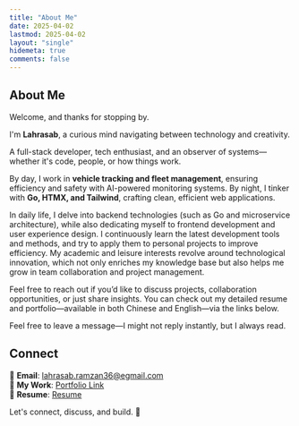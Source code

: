 ```yaml
---
title: "About Me"
date: 2025-04-02
lastmod: 2025-04-02
layout: "single"
hidemeta: true
comments: false
---
```


## About Me

Welcome, and thanks for stopping by.

I'm **Lahrasab**, a curious mind navigating between technology and creativity.

A full-stack developer, tech enthusiast, and an observer of systems—whether it's code, people, or how things work.

By day, I work in **vehicle tracking and fleet management**, ensuring efficiency and safety with AI-powered monitoring systems. By night, I tinker with **Go, HTMX, and Tailwind**, crafting clean, efficient web applications.

In daily life, I delve into backend technologies (such as Go and microservice architecture), while also dedicating myself to frontend development and user experience design. I continuously learn the latest development tools and methods, and try to apply them to personal projects to improve efficiency. My academic and leisure interests revolve around technological innovation, which not only enriches my knowledge base but also helps me grow in team collaboration and project management.

Feel free to reach out if you’d like to discuss projects, collaboration opportunities, or just share insights. You can check out my detailed resume and portfolio—available in both Chinese and English—via the links below.

Feel free to leave a message—I might not reply instantly, but I always read.

## Connect

📧 **Email**: [lahrasab.ramzan36@egmail.com](mailto:lahrasab.ramzan36@egmail.com)  
🔗 **My Work**: [Portfolio Link](http://localhost:1313/)  
📄 **Resume**: [Resume](/resume-en.pdf)

Let's connect, discuss, and build. 🚀